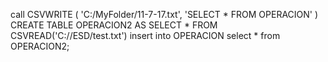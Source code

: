 call CSVWRITE ( 'C:/MyFolder/11-7-17.txt', 'SELECT * FROM OPERACION' ) 
CREATE TABLE OPERACION2 AS SELECT * FROM CSVREAD('C://ESD/test.txt')
insert into OPERACION
    select * from OPERACION2;
